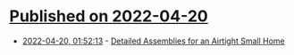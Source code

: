 # [Published on 2022-04-20](index.md)

* [2022-04-20, 01:52:13](https://news.ycombinator.com/item?id=31091851) - [Detailed Assemblies for an Airtight Small Home](https://www.finehomebuilding.com/2022/04/19/detailed-assemblies-for-an-airtight-small-home)
